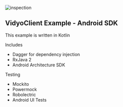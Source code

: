 ![inspection](http://sonarqube.dogeza.club:18090/api/project_badges/measure?project=Vidyo%3AVidyoClient-AndroidSDK%3Adevelop&metric=alert_status)

VidyoClient Example - Android SDK
---------------------------------

This example is written in Kotlin

Includes
- Dagger for dependency injection
- RxJava 2
- Android Architecture SDK

Testing
- Mockito
- Powermock
- Robolectric
- Android UI Tests 